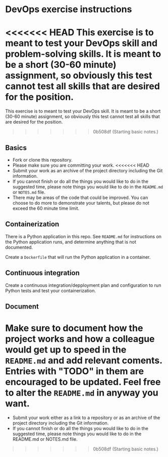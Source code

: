 # DevOps exercise instructions

<<<<<<< HEAD
This exercise is to meant to test your DevOps skill and problem-solving skills. It is meant to be a short (30-60 minute) assignment, so obviously this test cannot test all skills that are desired for the position.
=======
This exercise is to meant to test your DevOps skill. It is meant to be a short (30-60 minute) assignment, so obviously this test cannot test all skills that are desired for the position.
>>>>>>> 0b508df (Starting basic notes.)

## Basics

- Fork or clone this repository.
- Please make sure you are committing your work.
<<<<<<< HEAD
- Submit your work as an archive of the project directory including the Git information.
- If you cannot finish or do all the things you would like to do in the suggested time, please note things you would like to do in the `README.md` or `NOTES.md` file.
- There may be areas of the code that could be improved. You can choose to do more to demonstrate your talents, but please do not exceed the 60 minute time limit.

## Containerization

There is a Python application in this repo. See `README.md` for instructions on the Python application runs, and determine anything that is not documented.

Create a `Dockerfile` that will run the Python application in a container.

## Continuous integration

Create a continuous integration/depployment plan and configuration to run Python tests and test your containerization.

## Document

Make sure to document how the project works and how a colleague would get up to speed in the `README.md` and add relevant coments. Entries with "TODO" in them are encouraged to be updated. Feel free to alter the `README.md` in anyway you want.
=======
- Submit your work either as a link to a repository or as an archive of the project directory including the Git information.
- If you cannot finish or do all the things you would like to do in the suggested time, please note things you would like to do in the README.md or NOTES.md file.
>>>>>>> 0b508df (Starting basic notes.)
